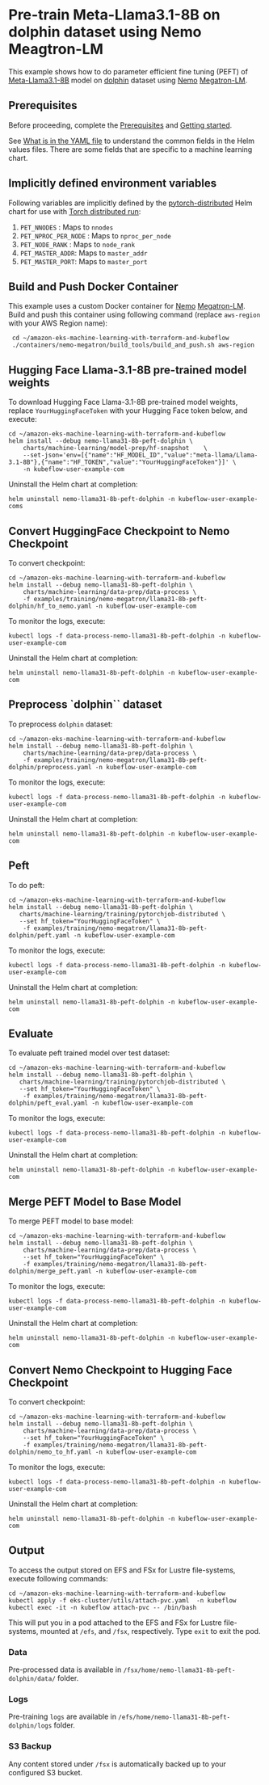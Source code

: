 # Pre-train Meta-Llama3.1-8B on dolphin dataset using Nemo Meagtron-LM

This example shows how to do parameter efficient fine tuning (PEFT) of [Meta-Llama3.1-8B](https://huggingface.co/meta-llama/Llama-3.1-8B) model on [dolphin](https://huggingface.co/datasets/cognitivecomputations/dolphin) dataset using [Nemo](https://github.com/NVIDIA/NeMo) [Megatron-LM](https://github.com/NVIDIA/Megatron-LM).  

## Prerequisites

Before proceeding, complete the [Prerequisites](../../../../README.md#prerequisites) and [Getting started](../../../../README.md#getting-started). 

See [What is in the YAML file](../../../../README.md#yaml-recipes) to understand the common fields in the Helm values files. There are some fields that are specific to a machine learning chart.


## Implicitly defined environment variables

Following variables are implicitly defined by the [pytorch-distributed](../../../charts/machine-learning/training/pytorchjob-distributed/Chart.yaml) Helm chart for use with [Torch distributed run](https://github.com/pytorch/pytorch/blob/main/torch/distributed/run.py):

1. `PET_NNODES` : Maps to `nnodes`
2. `PET_NPROC_PER_NODE` : Maps to `nproc_per_node` 
3. `PET_NODE_RANK` : Maps to `node_rank` 
4. `PET_MASTER_ADDR`: Maps to `master_addr` 
5. `PET_MASTER_PORT`: Maps to `master_port`

## Build and Push Docker Container

This example uses a custom Docker container for [Nemo](https://github.com/NVIDIA/NeMo.git) [Megatron-LM](https://github.com/NVIDIA/Megatron-LM.git). Build and push this container using following command (replace `aws-region` with your AWS Region name):

     cd ~/amazon-eks-machine-learning-with-terraform-and-kubeflow
     ./containers/nemo-megatron/build_tools/build_and_push.sh aws-region

## Hugging Face Llama-3.1-8B pre-trained model weights

To download Hugging Face Llama-3.1-8B pre-trained model weights, replace `YourHuggingFaceToken` with your Hugging Face token below, and execute:

    cd ~/amazon-eks-machine-learning-with-terraform-and-kubeflow
    helm install --debug nemo-llama31-8b-peft-dolphin \
        charts/machine-learning/model-prep/hf-snapshot    \
        --set-json='env=[{"name":"HF_MODEL_ID","value":"meta-llama/Llama-3.1-8B"},{"name":"HF_TOKEN","value":"YourHuggingFaceToken"}]' \
        -n kubeflow-user-example-com

Uninstall the Helm chart at completion:

    helm uninstall nemo-llama31-8b-peft-dolphin -n kubeflow-user-example-coms

## Convert HuggingFace Checkpoint to Nemo Checkpoint

To convert checkpoint:

    cd ~/amazon-eks-machine-learning-with-terraform-and-kubeflow
    helm install --debug nemo-llama31-8b-peft-dolphin \
        charts/machine-learning/data-prep/data-process \
        -f examples/training/nemo-megatron/llama31-8b-peft-dolphin/hf_to_nemo.yaml -n kubeflow-user-example-com

To monitor the logs, execute:

    kubectl logs -f data-process-nemo-llama31-8b-peft-dolphin -n kubeflow-user-example-com

Uninstall the Helm chart at completion:

    helm uninstall nemo-llama31-8b-peft-dolphin -n kubeflow-user-example-com

## Preprocess `dolphin`` dataset

To preprocess `dolphin` dataset:

    cd ~/amazon-eks-machine-learning-with-terraform-and-kubeflow
    helm install --debug nemo-llama31-8b-peft-dolphin \
        charts/machine-learning/data-prep/data-process \
        -f examples/training/nemo-megatron/llama31-8b-peft-dolphin/preprocess.yaml -n kubeflow-user-example-com

To monitor the logs, execute:

    kubectl logs -f data-process-nemo-llama31-8b-peft-dolphin -n kubeflow-user-example-com

Uninstall the Helm chart at completion:

    helm uninstall nemo-llama31-8b-peft-dolphin -n kubeflow-user-example-com

## Peft

To do peft:

    cd ~/amazon-eks-machine-learning-with-terraform-and-kubeflow
    helm install --debug nemo-llama31-8b-peft-dolphin \
       charts/machine-learning/training/pytorchjob-distributed \
       --set hf_token="YourHuggingFaceToken" \
        -f examples/training/nemo-megatron/llama31-8b-peft-dolphin/peft.yaml -n kubeflow-user-example-com

To monitor the logs, execute:

    kubectl logs -f data-process-nemo-llama31-8b-peft-dolphin -n kubeflow-user-example-com

Uninstall the Helm chart at completion:

    helm uninstall nemo-llama31-8b-peft-dolphin -n kubeflow-user-example-com

## Evaluate 

To evaluate peft trained model over test dataset:

    cd ~/amazon-eks-machine-learning-with-terraform-and-kubeflow
    helm install --debug nemo-llama31-8b-peft-dolphin \
       charts/machine-learning/training/pytorchjob-distributed \
       --set hf_token="YourHuggingFaceToken" \
        -f examples/training/nemo-megatron/llama31-8b-peft-dolphin/peft_eval.yaml -n kubeflow-user-example-com

To monitor the logs, execute:

    kubectl logs -f data-process-nemo-llama31-8b-peft-dolphin -n kubeflow-user-example-com

Uninstall the Helm chart at completion:

    helm uninstall nemo-llama31-8b-peft-dolphin -n kubeflow-user-example-com


## Merge PEFT Model to Base Model

To merge PEFT model to base model:

    cd ~/amazon-eks-machine-learning-with-terraform-and-kubeflow
    helm install --debug nemo-llama31-8b-peft-dolphin \
        charts/machine-learning/data-prep/data-process \
        --set hf_token="YourHuggingFaceToken" \
        -f examples/training/nemo-megatron/llama31-8b-peft-dolphin/merge_peft.yaml -n kubeflow-user-example-com

To monitor the logs, execute:

    kubectl logs -f data-process-nemo-llama31-8b-peft-dolphin -n kubeflow-user-example-com

Uninstall the Helm chart at completion:

    helm uninstall nemo-llama31-8b-peft-dolphin -n kubeflow-user-example-com

## Convert Nemo Checkpoint to Hugging Face Checkpoint

To convert checkpoint:

    cd ~/amazon-eks-machine-learning-with-terraform-and-kubeflow
    helm install --debug nemo-llama31-8b-peft-dolphin \
        charts/machine-learning/data-prep/data-process \
        --set hf_token="YourHuggingFaceToken" \
        -f examples/training/nemo-megatron/llama31-8b-peft-dolphin/nemo_to_hf.yaml -n kubeflow-user-example-com

To monitor the logs, execute:

    kubectl logs -f data-process-nemo-llama31-8b-peft-dolphin -n kubeflow-user-example-com

Uninstall the Helm chart at completion:

    helm uninstall nemo-llama31-8b-peft-dolphin -n kubeflow-user-example-com

## Output

To access the output stored on EFS and FSx for Lustre file-systems, execute following commands:

    cd ~/amazon-eks-machine-learning-with-terraform-and-kubeflow
    kubectl apply -f eks-cluster/utils/attach-pvc.yaml  -n kubeflow
    kubectl exec -it -n kubeflow attach-pvc -- /bin/bash


This will put you in a pod attached to the  EFS and FSx for Lustre file-systems, mounted at `/efs`, and `/fsx`, respectively. Type `exit` to exit the pod.

### Data

Pre-processed data is available in `/fsx/home/nemo-llama31-8b-peft-dolphin/data/` folder.

### Logs

Pre-training `logs` are available in `/efs/home/nemo-llama31-8b-peft-dolphin/logs` folder. 

### S3 Backup

Any content stored under `/fsx` is automatically backed up to your configured S3 bucket.